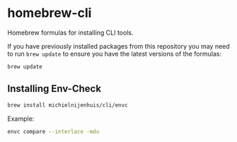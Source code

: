 # homebrew-cli

Homebrew formulas for installing CLI tools.

If you have previously installed packages from this repository you may need to run `brew update` to ensure you have the latest versions of the formulas:

```bash
brew update
```

## Installing Env-Check

```bash
brew install michielnijenhuis/cli/envc
```
Example:
```bash
envc compare --interlace -mdu
```